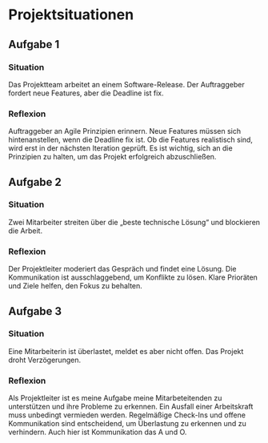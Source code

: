 # Projektsituationen

## Aufgabe 1

### Situation

Das Projektteam arbeitet an einem Software-Release. Der Auftraggeber fordert neue Features, aber die Deadline ist fix.

### Reflexion

Auftraggeber an Agile Prinzipien erinnern. Neue Features müssen sich hintenanstellen, wenn die Deadline fix ist. Ob die Features realistisch sind, wird erst in der nächsten Iteration geprüft. Es ist wichtig, sich an die Prinzipien zu halten, um das Projekt erfolgreich abzuschließen.

## Aufgabe 2

### Situation

Zwei Mitarbeiter streiten über die „beste technische Lösung“ und blockieren die Arbeit.

### Reflexion

Der Projektleiter moderiert das Gespräch und findet eine Lösung. Die Kommunikation ist ausschlaggebend, um Konflikte zu lösen. Klare Prioräten und Ziele helfen, den Fokus zu behalten.

## Aufgabe 3

### Situation

Eine Mitarbeiterin ist überlastet, meldet es aber nicht offen. Das Projekt droht Verzögerungen.

### Reflexion

Als Projektleiter ist es meine Aufgabe meine Mitarbeteitenden zu unterstützen und ihre Probleme zu erkennen. Ein Ausfall einer Arbeitskraft muss unbedingt vermieden werden. Regelmäßige Check-Ins und offene Kommunikation sind entscheidend, um Überlastung zu erkennen und zu verhindern. Auch hier ist Kommunikation das A und O.
